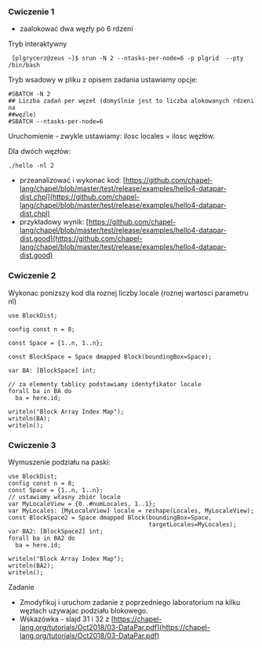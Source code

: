 <!-- class: center, middle, inverse -->

###  Cwiczenie 1
* zaalokować dwa węzły po 6 rdzeni

Tryb interaktywny 
```shell
 [plgrycerz@zeus ~]$ srun -N 2 --ntasks-per-node=6 -p plgrid  --pty /bin/bash
```

Tryb wsadowy w pliku z opisem zadania ustawiamy opcje:
```shell
#SBATCH -N 2
## Liczba zadań per węzeł (domyślnie jest to liczba alokowanych rdzeni na
##węźle)
#SBATCH --ntasks-per-node=6
```
Uruchomienie - zwykle ustawiamy: ilosc locales = ilosc węzłów.

Dla dwóch węzłów:


```shell
./hello -nl 2
```

* przeanalizować i wykonac kod: [https://github.com/chapel-lang/chapel/blob/master/test/release/examples/hello4-datapar-dist.chpl](https://github.com/chapel-lang/chapel/blob/master/test/release/examples/hello4-datapar-dist.chpl)
* przykładowy wynik: [https://github.com/chapel-lang/chapel/blob/master/test/release/examples/hello4-datapar-dist.good](https://github.com/chapel-lang/chapel/blob/master/test/release/examples/hello4-datapar-dist.good)

### Cwiczenie 2

Wykonac ponizszy kod dla roznej liczby locale (roznej wartosci parametru nl)

```chapel
use BlockDist;

config const n = 8;

const Space = {1..n, 1..n};

const BlockSpace = Space dmapped Block(boundingBox=Space);

var BA: [BlockSpace] int;

// za elementy tablicy podstawiamy identyfikator locale
forall ba in BA do
  ba = here.id;

writeln("Block Array Index Map");
writeln(BA);
writeln();
```

### Cwiczenie 3

Wymuszenie podziału na paski:

```chapel
use BlockDist;
config const n = 8;
const Space = {1..n, 1..n};
// ustawiamy własny zbiór locale
var MyLocaleView = {0..#numLocales, 1..1};
var MyLocales: [MyLocaleView] locale = reshape(Locales, MyLocaleView);
const BlockSpace2 = Space dmapped Block(boundingBox=Space,
                                        targetLocales=MyLocales);
var BA2: [BlockSpace2] int;
forall ba in BA2 do
  ba = here.id;

writeln("Block Array Index Map");
writeln(BA2);
writeln();
```

Zadanie
* Zmodyfikuj i uruchom zadanie z poprzedniego laboratorium na kilku węzłach uzywajac podziału blokowego. 
* Wskazówka - slajd 31 i 32 z [https://chapel-lang.org/tutorials/Oct2018/03-DataPar.pdf](https://chapel-lang.org/tutorials/Oct2018/03-DataPar.pdf)
